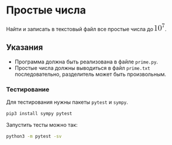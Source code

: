 # Простые числа

Найти и записать в текстовый файл все простые числа до ![](/img/1e7.png).

## Указания

+ Программа должна быть реализована в файле `prime.py`.
+ Простые числа должны выводиться в файл `prime.txt` последовательно, разделитель может быть произвольным.

### Тестирование

Для тестирования нужны пакеты `pytest` и `sympy`.

```bash
pip3 install sympy pytest
```

Запустить тесты можно так:

```bash
python3 -m pytest -sv
```

